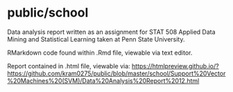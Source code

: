 # public/school
Data analysis report written as an assignment for STAT 508 Applied Data Mining and Statistical Learning taken at Penn State University. 

RMarkdown code found within .Rmd file, viewable via text editor.

Report contained in .html file, viewable via: https://htmlpreview.github.io/?https://github.com/kram0275/public/blob/master/school/Support%20Vector%20Machines%20(SVM)/Data%20Analysis%20Report%2012.html
